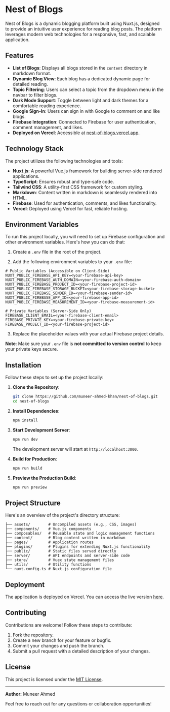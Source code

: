 # Nest of Blogs

Nest of Blogs is a dynamic blogging platform built using Nuxt.js, designed to provide an intuitive user experience for reading blog posts. The platform leverages modern web technologies for a responsive, fast, and scalable application.

## Features

- **List of Blogs**: Displays all blogs stored in the `content` directory in markdown format.
- **Dynamic Blog View**: Each blog has a dedicated dynamic page for detailed reading.
- **Topic Filtering**: Users can select a topic from the dropdown menu in the navbar to filter blogs.
- **Dark Mode Support**: Toggle between light and dark themes for a comfortable reading experience.
- **Google Sign-In**: Users can sign in with Google to comment on and like blogs.
- **Firebase Integration**: Connected to Firebase for user authentication, comment management, and likes.
- **Deployed on Vercel**: Accessible at [nest-of-blogs.vercel.app](https://nest-of-blogs.vercel.app/).

## Technology Stack

The project utilizes the following technologies and tools:

- **Nuxt.js**: A powerful Vue.js framework for building server-side rendered applications.
- **TypeScript**: Ensures robust and type-safe code.
- **Tailwind CSS**: A utility-first CSS framework for custom styling.
- **Markdown**: Content written in markdown is seamlessly rendered into HTML.
- **Firebase**: Used for authentication, comments, and likes functionality.
- **Vercel**: Deployed using Vercel for fast, reliable hosting.

## Environment Variables

To run this project locally, you will need to set up Firebase configuration and other environment variables. Here's how you can do that:

1. Create a `.env` file in the root of the project.

2. Add the following environment variables to your `.env` file:

```plaintext
# Public Variables (Accessible on Client-Side)
NUXT_PUBLIC_FIREBASE_API_KEY=<your-firebase-api-key>
NUXT_PUBLIC_FIREBASE_AUTH_DOMAIN=<your-firebase-auth-domain>
NUXT_PUBLIC_FIREBASE_PROJECT_ID=<your-firebase-project-id>
NUXT_PUBLIC_FIREBASE_STORAGE_BUCKET=<your-firebase-storage-bucket>
NUXT_PUBLIC_FIREBASE_SENDER_ID=<your-firebase-sender-id>
NUXT_PUBLIC_FIREBASE_APP_ID=<your-firebase-app-id>
NUXT_PUBLIC_FIREBASE_MEASUREMENT_ID=<your-firebase-measurement-id>

# Private Variables (Server-Side Only)
FIREBASE_CLIENT_EMAIL=<your-firebase-client-email>
FIREBASE_PRIVATE_KEY=<your-firebase-private-key>
FIREBASE_PROJECT_ID=<your-firebase-project-id>
```

3. Replace the placeholder values with your actual Firebase project details.

**Note**: Make sure your `.env` file is **not committed to version control** to keep your private keys secure.

## Installation

Follow these steps to set up the project locally:

1. **Clone the Repository**:
   ```bash
   git clone https://github.com/muneer-ahmed-khan/nest-of-blogs.git
   cd nest-of-blogs
   ```

2. **Install Dependencies**:
   ```bash
   npm install
   ```

3. **Start Development Server**:
   ```bash
   npm run dev
   ```
   The development server will start at `http://localhost:3000`.

4. **Build for Production**:
   ```bash
   npm run build
   ```

5. **Preview the Production Build**:
   ```bash
   npm run preview
   ```

## Project Structure

Here's an overview of the project's directory structure:

```
├── assets/        # Uncompiled assets (e.g., CSS, images)
├── components/    # Vue.js components
├── composables/   # Reusable state and logic management functions
├── content/       # Blog content written in markdown
├── pages/         # Application routes
├── plugins/       # Plugins for extending Nuxt.js functionality
├── public/        # Static files served directly
├── server/        # API endpoints and server-side code
├── store/         # Vuex state management files
├── utils/         # Utility functions
└── nuxt.config.ts # Nuxt.js configuration file
```

## Deployment

The application is deployed on Vercel. You can access the live version [here](https://nest-of-blogs.vercel.app/).

## Contributing

Contributions are welcome! Follow these steps to contribute:

1. Fork the repository.
2. Create a new branch for your feature or bugfix.
3. Commit your changes and push the branch.
4. Submit a pull request with a detailed description of your changes.

## License

This project is licensed under the [MIT License](LICENSE).

---

**Author:** Muneer Ahmed

Feel free to reach out for any questions or collaboration opportunities!